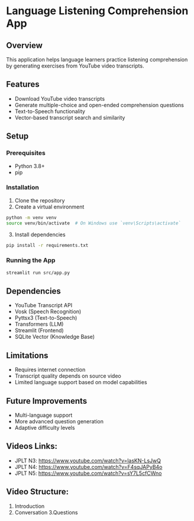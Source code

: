 # Language Listening Comprehension App

## Overview
This application helps language learners practice listening comprehension by generating exercises from YouTube video transcripts.

## Features
- Download YouTube video transcripts
- Generate multiple-choice and open-ended comprehension questions
- Text-to-Speech functionality
- Vector-based transcript search and similarity

## Setup

### Prerequisites
- Python 3.8+
- pip

### Installation
1. Clone the repository
2. Create a virtual environment
```bash
python -m venv venv
source venv/bin/activate  # On Windows use `venv\Scripts\activate`
```

3. Install dependencies
```bash
pip install -r requirements.txt
```

### Running the App
```bash
streamlit run src/app.py
```

## Dependencies
- YouTube Transcript API
- Vosk (Speech Recognition)
- Pyttsx3 (Text-to-Speech)
- Transformers (LLM)
- Streamlit (Frontend)
- SQLite Vector (Knowledge Base)

## Limitations
- Requires internet connection
- Transcript quality depends on source video
- Limited language support based on model capabilities

## Future Improvements
- Multi-language support
- More advanced question generation
- Adaptive difficulty levels

## Videos Links:

- JPLT N3: <https://www.youtube.com/watch?v=lasKN-LsJwQ>
- JPLT N4: <https://www.youtube.com/watch?v=F4sqJAPyB4o>
- JPLT N5: <https://www.youtube.com/watch?v=sY7L5cfCWno>

## Video Structure:

1. Introduction
2. Conversation
3.Questions
